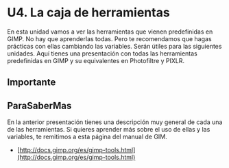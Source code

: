 # U4. La caja de herramientas

En esta unidad vamos a ver las herramientas que vienen predefinidas en GIMP. No hay que aprenderlas todas. Pero te recomendamos que hagas prácticas con ellas cambiando las variables. Serán útiles para las siguientes unidades. Aquí tienes una presentación con todas las herramientas predefinidas en GIMP y su equivalentes en Photofiltre y PIXLR.

## Importante

## ParaSaberMas

En la anterior presentación tienes una descripción muy general de cada una de las herramientas. Si quieres aprender más sobre el uso de ellas y las variables, te remitimos a esta página del manual de GIM.

*   [http://docs.gimp.org/es/gimp-tools.html](http://docs.gimp.org/es/gimp-tools.html)

